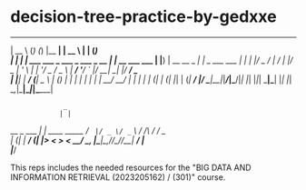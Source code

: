 # decision-tree-practice-by-gedxxe

  _____            _     _               _______              _____                _   _          
 |  __ \          (_)   (_)             |__   __|            |  __ \              | | (_)         
 | |  | | ___  ___ _ ___ _  ___  _ __      | |_ __ ___  ___  | |__) | __ __ _  ___| |_ _  ___ ___ 
 | |  | |/ _ \/ __| / __| |/ _ \| '_ \     | | '__/ _ \/ _ \ |  ___/ '__/ _` |/ __| __| |/ __/ _ \
 | |__| |  __/ (__| \__ \ | (_) | | | |    | | | |  __/  __/ | |   | | | (_| | (__| |_| | (_|  __/
 |_____/ \___|\___|_|___/_|\___/|_| |_|    |_|_|  \___|\___| |_|   |_|  \__,_|\___|\__|_|\___\___|
                                                                                                  

                 _                
                | |               
   __ _  ___  __| |_  ____  _____ 
  / _` |/ _ \/ _` \ \/ /\ \/ / _ \
 | (_| |  __/ (_| |>  <  >  <  __/
  \__, |\___|\__,_/_/\_\/_/\_\___|
   __/ |                          
  |___/                           
                                                                                                  

This reps includes the needed resources for the "BIG DATA AND INFORMATION RETRIEVAL (2023205162) / (301)" course.
